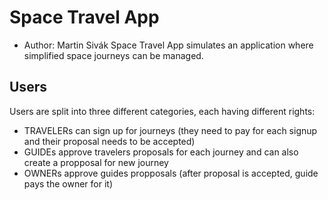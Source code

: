 # Space Travel App
- Author: Martin Sivák
Space Travel App simulates an application where simplified space journeys can be managed.

## Users
Users are split into three different categories, each having different rights:
- TRAVELERs can sign up for journeys (they need to pay for each signup and their proposal needs to be accepted)
- GUIDEs approve travelers proposals for each journey and can also create a propposal for new journey
- OWNERs approve guides propposals (after proposal is accepted, guide pays the owner for it)
